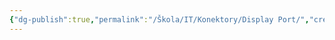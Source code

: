 ```yaml
---
{"dg-publish":true,"permalink":"/Škola/IT/Konektory/Display Port/","created":"2024-03-18T20:53:25.043+01:00","updated":"2024-03-13T18:12:49.014+01:00"}
---
```


